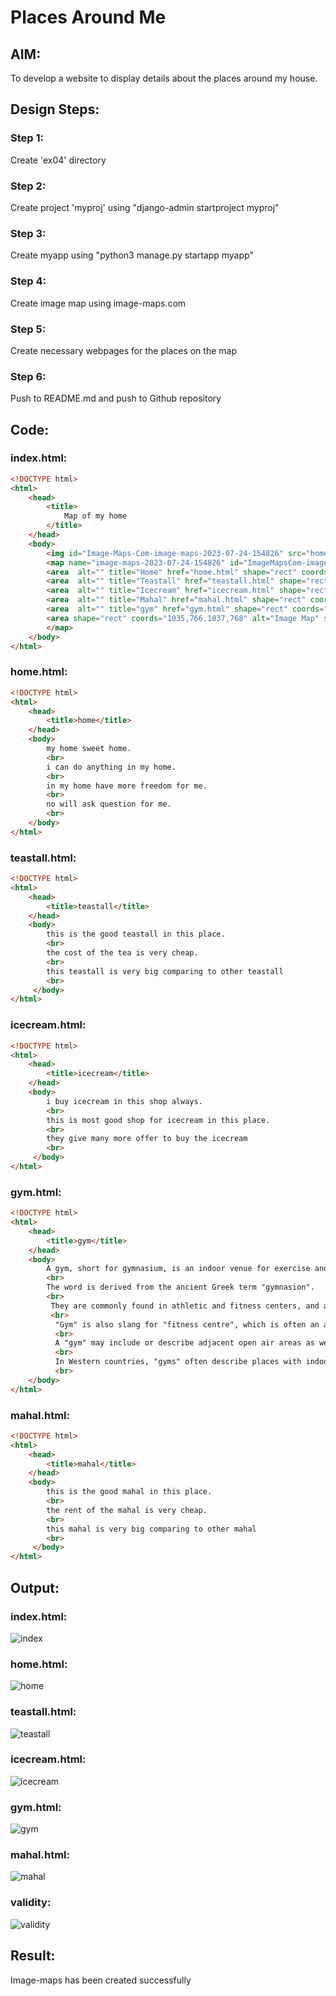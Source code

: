 # Places Around Me
## AIM:
To develop a website to display details about the places around my house.

## Design Steps:

### Step 1:
Create 'ex04' directory
### Step 2:
Create project 'myproj' using "django-admin startproject myproj"
### Step 3:
Create myapp using "python3 manage.py startapp myapp"
### Step 4:
Create image map using image-maps.com
### Step 5:
Create necessary webpages for the places on the map
### Step 6:
Push to README.md and push to Github repository

## Code:
### index.html:
```html
<!DOCTYPE html>
<html>
    <head>
        <title>
            Map of my home
        </title>
    </head>
    <body>
        <img id="Image-Maps-Com-image-maps-2023-07-24-154826" src="homemukesh.jpg" border="0" width="1037" height="768" orgWidth="1037" orgHeight="768" usemap="#image-maps-2023-07-24-154826" alt="" />
        <map name="image-maps-2023-07-24-154826" id="ImageMapsCom-image-maps-2023-07-24-154826">
        <area  alt="" title="Home" href="home.html" shape="rect" coords="320,284,483,370" style="outline:none;" target="_self"     />
        <area  alt="" title="Teastall" href="teastall.html" shape="rect" coords="168,132,331,218" style="outline:none;" target="_self"     />
        <area  alt="" title="Icecream" href="icecream.html" shape="rect" coords="228,501,391,587" style="outline:none;" target="_self"     />
        <area  alt="" title="Mahal" href="mahal.html" shape="rect" coords="573,184,736,270" style="outline:none;" target="_self"     />
        <area  alt="" title="gym" href="gym.html" shape="rect" coords="853,449,1009,542" style="outline:none;" target="_self"     />
        <area shape="rect" coords="1035,766,1037,768" alt="Image Map" style="outline:none;" title="Image Map" href="https://www.image-maps.com/" />
        </map>
    </body>
</html>
```
### home.html:
```html
<!DOCTYPE html>
<html>
    <head>
        <title>home</title>
    </head>
    <body>
        my home sweet home.
        <br>
        i can do anything in my home.
        <br>
        in my home have more freedom for me.
        <br>
        no will ask question for me.
        <br>
    </body>
</html>
```
### teastall.html:
```html
<!DOCTYPE html>
<html>
    <head>
        <title>teastall</title>
    </head>
    <body>
        this is the good teastall in this place.
        <br>
        the cost of the tea is very cheap.
        <br>
        this teastall is very big comparing to other teastall
        <br>
     </body>
</html>
```
### icecream.html:
```html
<!DOCTYPE html>
<html>
    <head>
        <title>icecream</title>
    </head>
    <body>
        i buy icecream in this shop always.
        <br>
        this is most good shop for icecream in this place.
        <br>
        they give many more offer to buy the icecream
        <br>
     </body>
</html>
```
### gym.html:
```html
<!DOCTYPE html>
<html>
    <head>
        <title>gym</title>
    </head>
    <body>
        A gym, short for gymnasium, is an indoor venue for exercise and sports. 
        <br>
        The word is derived from the ancient Greek term "gymnasion".
        <br>
         They are commonly found in athletic and fitness centers, and as activity and learning spaces in educational institutions.
         <br>
          "Gym" is also slang for "fitness centre", which is often an area for indoor recreation.
          <br>
          A "gym" may include or describe adjacent open air areas as well.
          <br>
          In Western countries, "gyms" often describe places with indoor or outdoor courts for basketball, hockey, tennis, boxing or wrestling, and with equipment and machines used for physical development training, or to do exercises.
          <br>
    </body>
</html>
```
### mahal.html:
```html
<!DOCTYPE html>
<html>
    <head>
        <title>mahal</title>
    </head>
    <body>
        this is the good mahal in this place.
        <br>
        the rent of the mahal is very cheap.
        <br>
        this mahal is very big comparing to other mahal
        <br>
     </body>
</html>
```
## Output:
### index.html:
![index](index.png)

### home.html:
![home](home.png)

### teastall.html:
![teastall](teastall.png)

### icecream.html:
![icecream](icecream.png)

### gym.html:
![gym](gym.png)

### mahal.html:
![mahal](mahal.png)

### validity:
![validity](valid4.png)

## Result:
Image-maps has been created successfully